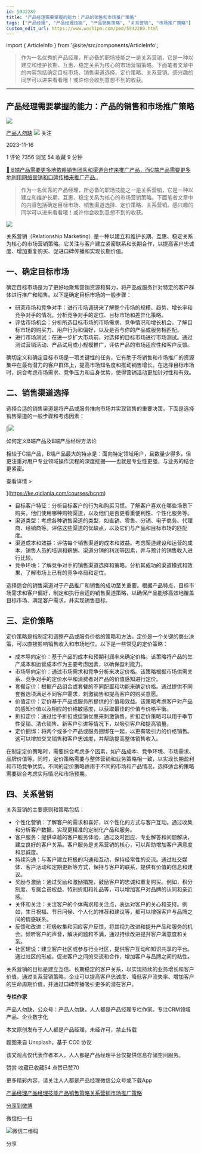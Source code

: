 ```yaml
---
id: 5942289
title: "产品经理需要掌握的能力：产品的销售和市场推广策略"
tags: ["产品经理", "产品经理技能", "产品销售策略", "关系营销", "市场推广策略"]
custom_edit_url: https://www.woshipm.com/pmd/5942289.html
---
```

import { ArticleInfo } from '@site/src/components/ArticleInfo';

<ArticleInfo
    author="产品人勿缺"
    authorLink="https://www.woshipm.com/u/155744"
    published="2023-11-16"
    views={7356}
    comments={1}
    collects={54}
/>

> 作为一名优秀的产品经理，所必备的职场技能之一是关系营销，它是一种以建立和维护长期、互惠、稳定关系为核心的市场营销策略。下面笔者文章中的内容包括确定目标市场、销售渠道选择、定价策略、关系营销。感兴趣的同学可以进来看看哦！或许你会收到意想不到的收获。

---

## 产品经理需要掌握的能力：产品的销售和市场推广策略

[![](https://static.woshipm.com/view/woshipm_api_def_20230919154348_8729.jpg?imageView2/1/w/72/h/72/q/100)](https://www.woshipm.com/u/155744)

[产品人勿缺](https://www.woshipm.com/u/155744) ![](https://static.woshipm.com/tag/1121_1@2x.png) 关注

2023-11-16

1 评论 7356 浏览 54 收藏 9 分钟

[🔗 B端产品需要更多地依赖销售团队和渠道合作来推广产品，而C端产品需要更多地利用网络营销和口碑传播来推广产品..](https://ke.qidianla.com/courses/bcpm)

> 作为一名优秀的产品经理，所必备的职场技能之一是关系营销，它是一种以建立和维护长期、互惠、稳定关系为核心的市场营销策略。下面笔者文章中的内容包括确定目标市场、销售渠道选择、定价策略、关系营销。感兴趣的同学可以进来看看哦！或许你会收到意想不到的收获。

![](https://image.woshipm.com/2023/04/13/52799bbe-d9de-11ed-9d2f-00163e0b5ff3.jpg)

关系营销（Relationship Marketing）是一种以建立和维护长期、互惠、稳定关系为核心的市场营销策略。它关注与客户建立紧密联系和长期合作，以提高客户忠诚度、增加重复购买、促进口碑传播和实现长期价值。

## 一、确定目标市场

确定目标市场是为了更好地聚焦营销资源和努力，将产品或服务针对特定的客户群体进行推广和销售。以下是确定目标市场的一般步骤：

*   研究市场和竞争对手：进行市场调研来了解整个市场的规模、趋势、增长率和竞争对手的情况。分析竞争对手的定位、目标市场和差异化策略。
*   评估市场机会：分析所选目标市场的市场需求、竞争情况和增长机会。了解目标市场的购买力、用户行为和偏好，以及是否与你的产品或服务相匹配。
*   进行市场测试：在进一步扩大市场前，对选择的目标市场进行市场测试。通过测试营销活动、产品试用或小规模推广，评估产品的市场适应性和客户反馈。

确切定义和确定目标市场是一项关键性的任务，它有助于将销售和市场推广的资源集中在最有潜力的客户群体上，提高市场知名度和推动销售增长。在选择目标市场时，综合考虑市场需求、竞争压力和自身优势，使得营销活动更加针对性和有效。

## 二、销售渠道选择

选择合适的销售渠道是将产品或服务推向市场并实现销售的重要决策。下面是选择销售渠道的一般步骤和考虑因素：

[![](https://image.woshipm.com/2023/08/02/72b77e4e-30e3-11ee-88e7-00163e0b5ff3.png)

如何定义B端产品及B端产品经理方法论

相较于C端产品，B端产品最大的特点是：面向特定领域用户，且数量少得多，但更注重对用户专业领域操作流程的深度挖掘——也就是专业性更强，与业务的结合更紧密。

查看详情 >

](https://ke.qidianla.com/courses/bcpm)

*   目标客户特征：分析目标客户的行为和购买习惯。了解客户喜欢在哪些场景下购买，他们使用哪种购物渠道，以及他们是否更看重便利性、个性化服务等。
*   渠道类型：考虑各种销售渠道的类型，如直销、零售、分销、电子商务、代理商、经销商等。评估这些渠道的优缺点，以及它们与产品和目标市场的匹配度。
*   渠道成本和效益：评估每个销售渠道的成本和效益。考虑渠道建设和运营的成本、销售人员的培训和薪酬、渠道分销的利润等因素，并与预计的销售收入进行比较。
*   竞争环境：了解竞争对手的销售渠道选择和策略。分析其成功的渠道模式和效果，了解市场上已有的竞争格局和定位。

选择适合的销售渠道对于产品推广和销售的成功至关重要。根据产品特点、目标市场需求和客户偏好，制定和执行合适的销售渠道策略，以确保产品能够高效地覆盖目标市场、满足客户需求，并实现销售目标。

## 三、定价策略

定价策略是指制定和调整产品或服务价格的策略和方法。定价是一个关键的商业决策，可以直接影响销售收入和市场地位。以下是一些常见的定价策略：

*   成本导向定价：基于产品的成本和预期利润率来确定价格。该策略将产品的生产成本和运营成本作为主要考虑因素，以确保盈利能力。
*   市场导向定价：通过市场需求和竞争分析来决定价格。该策略根据市场供需关系、竞争对手的定价水平和消费者对产品的价值感知进行定价。
*   套餐定价：根据产品组合或套餐的不同配置和功能来确定价格。通过提供不同套餐选项满足不同客户需求，刺激销售和提高客户的购买意愿。
*   价值定价：定价基于产品或服务所提供的价值和效益。该策略考虑客户对产品的感知价值以及相应的价格敏感度，以获取最佳的价值与价格平衡。
*   折扣定价：通过给予折扣或促销优惠来刺激销售。折扣定价策略可以用于季节性促销、清仓销售、新客户引进等情况下，以吸引客户和提高销量。
*   定价捆绑：将两个或多个产品或服务捆绑在一起，以更有吸引力的价格销售。这可以增加交叉销售和客户忠诚度，并帮助提高整体销售收入。

在制定定价策略时，需要综合考虑多个因素，如产品成本、竞争环境、市场需求、品牌价值等。同时，定价策略需要与整体营销和业务策略相一致，以实现长期盈利和市场竞争优势。不同的定价策略适用于不同的市场和产品情况，选择适合的策略需要综合考虑实际情况和市场预期。

## 四、关系营销

关系营销的主要原则和策略包括：

*   个性化营销：了解客户的需求和喜好，以个性化的方式与客户互动。通过收集和分析客户数据，实现更精准的定制化产品和服务。
*   客户服务：提供卓越的客户服务体验，通过及时回应、专业解答和问题解决，建立良好的客户关系。客户服务是关系营销的核心，可以帮助增加客户满意度和忠诚度。
*   持续沟通：与客户建立积极的沟通和互动，保持经常性的交流。通过社交媒体、客户活动和定期更新等方式，保持与客户的联系，提供有价值的信息和建议。
*   奖励与激励：通过奖励和激励措施，鼓励客户的忠诚和重复购买。例如，积分制度、专属会员权益、特别折扣和礼品等，可以增加客户对品牌的认同和亲近感。
*   关怀和关注：关注客户的个体需求和关注点，表达对客户的关心和支持。例如，生日祝福、节日问候、个人化的推荐和建议等，都可以增强客户与品牌之间的情感联系。
*   反馈和改进：积极收集和回应客户反馈，将其视为改进和提升产品和服务的机会。倾听客户的声音，解决问题和不满，通过持续改进提升客户满意度和关系。
*   社区建设：建立客户社区或参与行业社区，提供客户互动和知识共享的平台。通过社区的形成，促进客户之间的交流和合作，增加客户与品牌之间的粘性。

关系营销的目标是建立互信、长期稳定的客户关系，以实现持续的业务增长和客户价值。通过关系营销策略，企业可以提高客户忠诚度、降低客户流失率、增加客户的生命周期价值，并通过口碑传播吸引更多的潜在客户。

**专栏作家**

产品人勿缺，公众号：产品人勿缺，人人都是产品经理专栏作家。专注CRM领域产品、企业数字化

本文原创发布于人人都是产品经理，未经许可，禁止转载

题图来自 Unsplash，基于 CC0 协议

该文观点仅代表作者本人，人人都是产品经理平台仅提供信息存储空间服务。

赞赏 收藏已收藏54 点赞已赞70

更多精彩内容，请关注人人都是产品经理微信公众号或下载App

[产品经理](https://www.woshipm.com/tag/pmd)[产品经理技能](https://www.woshipm.com/tag/%e4%ba%a7%e5%93%81%e7%bb%8f%e7%90%86%e6%8a%80%e8%83%bd)[产品销售策略](https://www.woshipm.com/tag/%e4%ba%a7%e5%93%81%e9%94%80%e5%94%ae%e7%ad%96%e7%95%a5)[关系营销](https://www.woshipm.com/tag/%e5%85%b3%e7%b3%bb%e8%90%a5%e9%94%80)[市场推广策略](https://www.woshipm.com/tag/%e5%b8%82%e5%9c%ba%e6%8e%a8%e5%b9%bf%e7%ad%96%e7%95%a5)

[分享到微博](https://service.weibo.com/share/share.php?appkey=2775287854&title=产品经理需要掌握的能力：产品的销售和市场推广策略&url=https://www.woshipm.com/pmd/5942289.html&pic=https://image.woshipm.com/2023/04/13/52799bbe-d9de-11ed-9d2f-00163e0b5ff3.jpg)

微信扫一扫

![微信二维码](https://api.pwmqr.com/qrcode/create/?url=https://www.woshipm.com/pmd/5942289.html)

分享